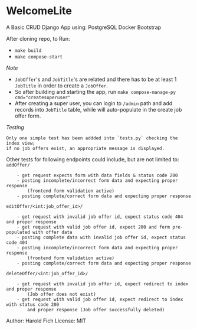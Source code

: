 # WelcomeLite
A Basic CRUD Django App using:
PostgreSQL
Docker
Bootstrap

After cloning repo, to Run:
- `make build`
- `make compose-start`

*Note* 
- `JobOffer`'s and `JobTitle`'s are related and there has to be at least 1 `JobTitle` 
in order to create a `JobOffer`. 
- So after building and starting the app,
run `make compose-manage-py cmd="createsuperuser"`
- After creating a super user, you can login to `/admin` path and add records into `JobTitle`
table, while will auto-populate in the create job offer form.

*Testing*
```
Only one simple test has been addded into `tests.py` checking the index view;
if no job offers exist, an appropriate message is displayed.
```
Other tests for following endpoints could include, but are not limited to:
`addOffer/`
```
    - get request expects form with data fields & status code 200
    - posting incomplete/incorrect form data and expecting proper response 
        (frontend form validation active)
    - posting complete/correct form data and expecting proper response
```
`editOffer/<int:job_offer_id>/`
```
    - get request with invalid job offer id, expect status code 404 and proper response
    - get request with valid job offer id, expect 200 and form pre-populated with offer data
    - posting complete data with invalid job offer id, expect status code 404
    - posting incomplete/incorrect form data and expecting proper response 
        (frontend form validation active)
    - posting complete/correct form data and expecting proper response
```
`deleteOffer/<int:job_offer_id>/`
```
    - get request with invalid job offer id, expect redirect to index and proper response 
        (Job offer does not exist)
    - get request with valid job offer id, expect redirect to index with status code 200
        and proper response (Job offer successfully deleted)
```

Author: Harold Fich
License: MIT

